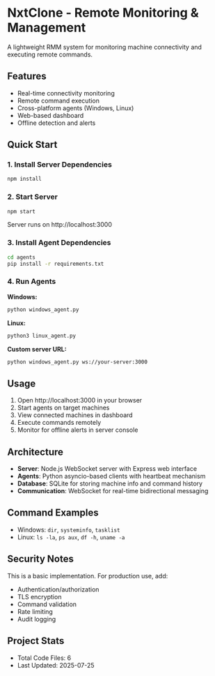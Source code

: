 # NxtClone - Remote Monitoring & Management

A lightweight RMM system for monitoring machine connectivity and executing remote commands.

## Features

- Real-time connectivity monitoring
- Remote command execution
- Cross-platform agents (Windows, Linux)
- Web-based dashboard
- Offline detection and alerts

## Quick Start

### 1. Install Server Dependencies
```bash
npm install
```

### 2. Start Server
```bash
npm start
```
Server runs on http://localhost:3000

### 3. Install Agent Dependencies
```bash
cd agents
pip install -r requirements.txt
```

### 4. Run Agents

**Windows:**
```bash
python windows_agent.py
```

**Linux:**
```bash
python3 linux_agent.py
```

**Custom server URL:**
```bash
python windows_agent.py ws://your-server:3000
```

## Usage

1. Open http://localhost:3000 in your browser
2. Start agents on target machines
3. View connected machines in dashboard
4. Execute commands remotely
5. Monitor for offline alerts in server console

## Architecture

- **Server**: Node.js WebSocket server with Express web interface
- **Agents**: Python asyncio-based clients with heartbeat mechanism
- **Database**: SQLite for storing machine info and command history
- **Communication**: WebSocket for real-time bidirectional messaging

## Command Examples

- Windows: `dir`, `systeminfo`, `tasklist`
- Linux: `ls -la`, `ps aux`, `df -h`, `uname -a`

## Security Notes

This is a basic implementation. For production use, add:
- Authentication/authorization
- TLS encryption
- Command validation
- Rate limiting
- Audit logging
## Project Stats
- Total Code Files: 6
- Last Updated: 2025-07-25

